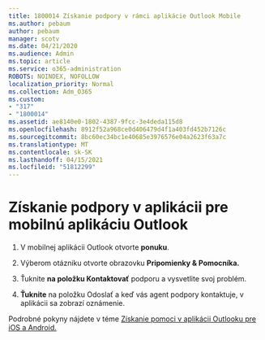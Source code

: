 ```yaml
---
title: 1800014 Získanie podpory v rámci aplikácie Outlook Mobile
ms.author: pebaum
author: pebaum
manager: scotv
ms.date: 04/21/2020
ms.audience: Admin
ms.topic: article
ms.service: o365-administration
ROBOTS: NOINDEX, NOFOLLOW
localization_priority: Normal
ms.collection: Adm_O365
ms.custom:
- "317"
- "1800014"
ms.assetid: ae8140e0-1802-4387-9fcc-3e4deda115d8
ms.openlocfilehash: 8912f52a968ce0d406479d4f1a403fd452b7126c
ms.sourcegitcommit: 8bc60ec34bc1e40685e3976576e04a2623f63a7c
ms.translationtype: MT
ms.contentlocale: sk-SK
ms.lasthandoff: 04/15/2021
ms.locfileid: "51812299"
---
```

# <a name="get-in-app-support-for-the-outlook-mobile-app"></a>Získanie podpory v aplikácii pre mobilnú aplikáciu Outlook

1. V mobilnej aplikácii Outlook otvorte **ponuku**.

2. Výberom otázniku otvorte obrazovku **Pripomienky &amp; Pomocníka.**

3. Ťuknite **na položku Kontaktovať** podporu a vysvetlite svoj problém.

4. **Ťuknite** na položku Odoslať a keď vás agent podpory kontaktuje, v aplikácii sa zobrazí oznámenie.

Podrobné pokyny nájdete v téme [Získanie pomoci v aplikácii Outlooku pre iOS a Android.](https://support.office.com/article/218a22d1-9fa5-4889-b689-de1c63493243.aspx#ID0EAABAAA=Contact_Support)
